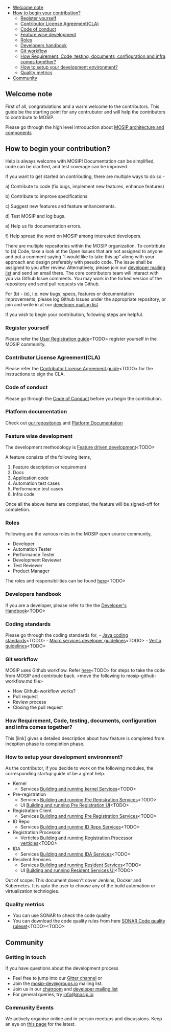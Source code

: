 - [Welcome note](#welcome-note)
- [How to begin your contribution?](#how-to-begin-your-contribution)
	- [Register yourself](#register-yourself)
	- [Contributor License Agreement(CLA)](#contributor-license-agreementcla)
	- [Code of conduct](#code-of-conduct)
	- [Feature wise development](#feature-wise-development)
	- [Roles](#roles)
	- [Developers handbook](#developers-handbook)
	- [Git workflow](#git-workflow)
	- [How Requirement, Code, testing, documents, configuration and infra comes together?](#how-everythings-comes-together)
	- [How to setup your development environment?](#how-to-setup-your-development-environment)
	- [Quality metrics](#quality-metrics)
- [Community](#community)


## Welcome note
First of all, congratulations and a warm welcome to the contributors. This guide be the starting point for any contrubutor and will help the contributors to contribute to MOSIP. 

Please go through the high level introduction about [MOSIP architecture and components](mosip-architecture-and-components.md)


## How to begin your contribution?
Help is always welcome with MOSIP! Documentation can be simplified, code can be clarified, and test coverage can be improved. 

If you want to get started on contributing, there are multiple ways to do so - 

a)  Contribute to code (fix bugs, implement new features, enhance features)

b)  Contribute to improve specifications.

c)  Suggest new features and feature enhancements.

d)  Test MOSIP and log bugs.

e)  Help us fix documentation errors.

f)   Help spread the word on MOSIP among interested developers.

There are multiple repositories within the MOSIP organization. To contribute to (a) Code, take a look at the Open Issues that are not assigned to anyone and put a comment saying “I would like to take this up” along with your approach and design preferably with pseudo code. The issue shall be assigned to you after review.  Alternatively, please join our [developer mailing list](https://groups.io/g/mosip-dev) and send an email there. The core contributors team will interact with you via Github Issue comments.  You may work in the forked version of the repository and send pull requests via Github.

For (b) - (e), i.e. new bugs, specs, features or documentation improvements, please log Github Issues under the appropriate repository, or join and write in at our [developer mailing list](https://groups.io/g/mosip-dev)

If you wish to begin your contribution, following steps are helpful. 

### Register yourself
Please refer the [User Registration guide](user-registration-guide.md)&lt;TODO&gt; register yourself in the MOSIP community.
	
### Contributor License Agreement(CLA)
Please refer the [Contributor License Agreement guide](contributor-license-agreement-guide.md)&lt;TODO&gt; for the instructions to sign the CLA.

### Code of conduct
Please go through the [Code of Conduct](code-of-conduct) before you begin the contribution. 

### Platform documentation
Check out [our repositories](https://github.com/mosip) and [Platform Documentation](https://github.com/mosip/mosip-docs/wiki/Platform-Documentation)
	
### Feature wise development
The development methodology is [Feature driven development](feature-driven-development.md)&lt;TODO&gt;

A feature consists of the following items, 
1.	Feature description or requirement
2.	Docs
3.	Application code
4.	Automation test cases
5.	Performance test cases
6.	Infra code

Once all the above items are completed, the feature will be signed-off for completion. 

### Roles
Following are the various roles in the MOSIP open source community,
 - Developer
 - Automation Tester
 - Performance Tester
 - Development Reviewer
 - Test Reviewer
 - Product Manager
 
The roles and responsibilities can be found [here](roles-and-responsibilities.md)&lt;TODO&gt;
	
### Developers handbook
If you are a developer, please refer to the the [Developer's Handbook](developers-handbook.md)&lt;TODO&gt;
	
### Coding standards
Please go through the coding standards for, 
	- [Java coding standards](java-coding-standards.md)&lt;TODO&gt;
	- [Micro services developer guidelines](micro-services-developer-guidelines.md)&lt;TODO&gt;
	- [Vert.x guidelines](vertx-guidelines.md)&lt;TODO&gt;
	
	
### Git workflow
MOSIP uses Github workflow. Refer [here](mosip-github-workflow.md)&lt;TODO&gt; for steps to take the code from MOSIP and contribute back. 
&lt;move the following to mosip-github-workflow.md file&gt;
 - How Github-workflow works?
 - Pull request
 - Review process
 - Closing the pull request

### How Requirement, Code, testing, documents, configuration and infra comes together?
This [link] gives a detailed description about how feature is completed from inception phase to completion phase. 
	
### How to setup your development environment?
As the contributor, if you decide to work on the following modules, the corresponding startup guide of be a great help. 

- Kernel
	- Services [Building and running kernel Services](building-and-running-kernel-services.md)&lt;TODO&gt;
- Pre-registration
	- Services [Building and running Pre Registration Services](building-and-running-pre-registration-services.md)&lt;TODO&gt;
	- UI [Building and running Pre Registration UI](building-and-running-pre-pregistration-ui.md)&lt;TODO&gt;
- Registration Client
	- Services [Building and running Pre Registration Services](building-and-running-pre-registration-services.md)&lt;TODO&gt;
- ID Repo
	- Services [Building and running ID Repo Services](building-and-running-id-repo-services.md)&lt;TODO&gt;
- Registration Processor
	- Verticles [Building and running Registration Processor verticles](building-and-running-registration-processor-verticles.md)&lt;TODO&gt;
- IDA
	- Services [Building and running IDA Services](building-and-running-ida-services.md)&lt;TODO&gt;
- Resident Services
	- Services [Building and running Resident Services](building-and-running-resident-services.md)&lt;TODO&gt;
	- UI [Building and running Resident Services UI](building-and-running-resident-services-ui.md)&lt;TODO&gt;

	
Out of scope: This document doesn't cover Jenkins, Docker and Kubernetes. It is upto the user to choose any of the build automation or virtualization technlogies. 
	
### Quality metrics

- You can use SONAR to check the code quality
- You can download the code quality rules from here [SONAR Code quality ruleset](code-quality-ruleset.md)&lt;TODO&gt;&lt;TODO&gt;

## Community

### Getting in touch

If you have questions about the development process 
* Feel free to jump into our [Gitter channel](https://gitter.im/mosip-community/community) or 
* Join the [mosip-dev@groups.io](https://groups.io/g/mosip-dev) mailing list. 
* Join us in our [chatroom](https://gitter.im/mosip-community/community) and [developer mailing list](https://groups.io/g/mosip-dev)
* For general queries, try info@mosip.io 

### Community Events

We actively organise online and in-person meetups and discussions. Keep an eye on [this page](https://www.mosip.io/news-events.php) for the latest.
